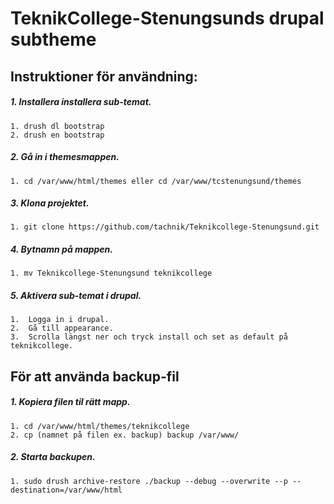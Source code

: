 # TeknikCollege-Stenungsunds drupal subtheme

## Instruktioner för användning:

##### 1. Installera installera sub-temat.
    1. drush dl bootstrap
    2. drush en bootstrap

##### 2. Gå in i themesmappen.
    1. cd /var/www/html/themes eller cd /var/www/tcstenungsund/themes

##### 3. Klona projektet.
    1. git clone https://github.com/tachnik/Teknikcollege-Stenungsund.git

##### 4. Bytnamn på mappen.
    1. mv Teknikcollege-Stenungsund teknikcollege

##### 5. Aktivera sub-temat i drupal.
    1.  Logga in i drupal.
    2.  Gå till appearance.
    3.  Scrolla längst ner och tryck install och set as default på teknikcollege.
    
## För att använda backup-fil

##### 1. Kopiera filen til rätt mapp.
    1. cd /var/www/html/themes/teknikcollege
    2. cp (namnet på filen ex. backup) backup /var/www/

##### 2. Starta backupen.
    1. sudo drush archive-restore ./backup --debug --overwrite --p --destination=/var/www/html
